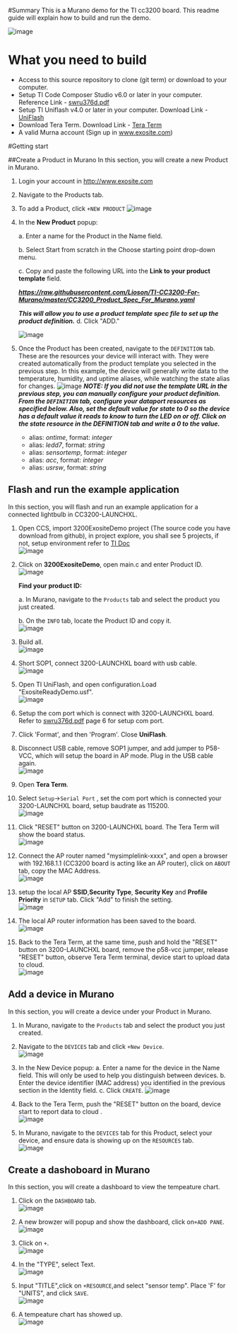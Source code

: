 #Summary
This is a Murano demo for the TI cc3200 board. This readme guide will explain how to build and run the demo.

![image](assets/cc3200lp.png)

# What you need to build

* Access to this source repository to clone (git term) or download to your computer.
* Setup TI Code Composer Studio v6.0 or later in your computer. Reference Link - [swru376d.pdf]( http://www.ti.com/lit/ug/swru376d/swru376d.pdf)
* Setup TI Uniflash v4.0 or later in your computer. Download Link - [UniFlash](http://www.ti.com/tool/UNIFLASH?keyMatch=cc3200%20uniflash&tisearch=Search-EN-Everything)
* Download Tera Term. Download Link - [Tera Term](http://download.cnet.com/Tera-Term/3000-20432_4-75766675.html)
* A valid Murna account (Sign up in www.exosite.com)

#Getting start

##Create a Product in Murano
In this section, you will create a new Product in Murano.  

1. Login your account in <http://www.exosite.com>
2. Navigate to the Products tab.
3. To add a Product, click `+NEW PRODUCT`
![image](assets/thingdev_5.png)
4. In the **New Product** popup:  

	a. Enter a name for the Product in the Name field.  
    
	b. Select Start from scratch in the Choose starting point drop-down menu.  
    
	c. Copy and paste the following URL into the **Link to your product template** field.  
    
	***https://raw.githubusercontent.com/Lioson/TI-CC3200-For-Murano/master/CC3200_Product_Spec_For_Murano.yaml***
	
    ***This will allow you to use a product template spec file to set up the product definition.***
	d. Click "ADD."  
    
	![image](assets/thingdev_6.png)

5. Once the Product has been created, navigate to the `DEFINITION` tab.
	These are the resources your device will interact with. They were created automatically from the product template you selected in the previous step. In this example, the device will generally write data to the temperature, humidity, and uptime aliases, while watching the state alias for changes.
![image](assets/thingdev_7.png)
***NOTE: If you did not use the template URL in the previous step, you can manually configure your product definition. From the `DEFINITION` tab, configure your dataport resources as specified below. Also, set the default value for state to 0 so the device has a default value it reads to know to turn the LED on or off. Click on the state resource in the DEFINITION tab and write a 0 to the value.***  

	* alias: _ontime_, format: _integer_
	* alias: _ledd7_, format: _string_
	* alias: _sensortemp_, format: _integer_
	* alias: _acc_, format: _integer_
	* alias: _usrsw_, format: _string_



## Flash and run the example application

In this section, you will flash and run an example application for a connected lightbulb in CC3200-LAUNCHXL.

1. Open CCS, import 3200ExositeDemo project (The source code you have download from github), in project explore, you shall see 5 projects, if not, setup environment refer to [TI Doc](http://www.ti.com/lit/ug/swru376d/swru376d.pdf)  
	![image](assets/thingdev_8.png)
	
2. Click on **3200ExositeDemo**, open main.c and enter Product ID.	
	![image](assets/thingdev_9.png)
	
    **Find your product ID:**  
    
	a. In Murano, navigate to the `Products` tab and select the product you just created.  
    
	b. On the `INFO` tab, locate the Product ID and copy it.   
	![image](assets/thingdev_10.png)
	
3. Build all.  
	![image](assets/thingdev_11.png)

4. Short SOP1, connect 3200-LAUNCHXL board with usb cable.  
	![image](assets/thingdev_12.png)

5. Open TI UniFlash, and open configuration.Load "ExositeReadyDemo.usf".  
	![image](assets/thingdev_13.png)

6. Setup the com port which is connect with 3200-LAUNCHXL board. Refer to [swru376d.pdf](http://www.ti.com/lit/ug/swru376d/swru376d.pdf) page 6 for setup com port.  

7. Click 'Format', and then 'Program'. Close **UniFlash**.  

8. Disconnect USB cable, remove SOP1 jumper, and add jumper to P58-VCC, which will setup the board in AP mode. Plug in the USB cable again.  
![image](assets/thingdev_14.png)

9. Open **Tera Term**.  

10. Select `Setup`->`Serial Port` , set the com port which is connected your 3200-LAUNCHXL board, setup baudrate as 115200.  
![image](assets/thingdev_15.png)

11. Click "RESET" button on 3200-LAUNCHXL board. The Tera Term will show the board status.  
![image](assets/thingdev_16.png)

12. Connect the AP router named "mysimplelink-xxxx", and open a browser with 192.168.1.1 (CC3200 board is acting like an AP router), click on `ABOUT` tab, copy the MAC Address.  
![image](assets/thingdev_17.png)

13. setup the local AP **SSID**,**Security Type**, **Security Key** and **Profile Priority** in `SETUP` tab. Click "Add" to finish the setting.  
![image](assets/thingdev_18.png)

14. The local AP router information has been saved to the board.  
![image](assets/thingdev_19.png)

15. Back to the Tera Term, at the same time, push and hold the "RESET" button on 3200-LAUNCHXL board, remove the p58-vcc jumper, release "RESET" button, observe Tera Term terminal, device start to upload data to cloud.  
![image](assets/thingdev_20.png)

## Add a device in Murano
In this section, you will create a device under your Product in Murano.

1. In Murano, navigate to the `Products` tab and select the product you just created.  

2. Navigate to the `DEVICES` tab and click `+New Device`.  
![image](assets/thingdev_21.png)
	
3. In the New Device popup:
	a. Enter a name for the device in the Name field. This will only be used to help you distinguish between devices.
	b. Enter the device identifier (MAC address) you identified in the previous section in the Identity field.
	c. Click `CREATE`.
	![image](assets/thingdev_22.png)

4. Back to the Tera Term, push the "RESET" button on the board, device start to report data to cloud .		
![image](assets/thingdev_23.png)

5. In Murano, navigate to the `DEVICES` tab for this Product, select your device, and ensure data is showing up on the `RESOURCES` tab.  
![image](assets/thingdev_24.png)

## Create a dashoboard in Murano
In this section, you will create a dashboard to view the tempeature chart.  

1. Click on the `DASHBOARD` tab.  
![image](assets/thingdev_25.png)

2. A new browzer will popup and show the dashboard, click on`+ADD PANE`.  
![image](assets/thingdev_26.png)

3. Click on `+`.  
![image](assets/thingdev_27.png)

4. In the "TYPE", select Text.  
![image](assets/thingdev_28.png)

5. Input "TITLE",click on `+RESOURCE`,and select "sensor temp". Place 'F' for "UNITS", and click `SAVE`.  
![image](assets/thingdev_29.png)

6. A tempeature chart has showed up.  
![image](assets/thingdev_30.png)


